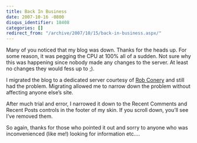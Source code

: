 ```yaml
---
title: Back In Business
date: 2007-10-16 -0800
disqus_identifier: 18408
categories: []
redirect_from: "/archive/2007/10/15/back-in-business.aspx/"
---
```


Many of you noticed that my blog was down. Thanks for the heads up. For
some reason, it was pegging the CPU at 100% all of a sudden. Not sure
why this was happening since nobody made any changes to the server. At
least no changes they would fess up to ;).

I migrated the blog to a dedicated server courtesy of [Rob
Conery](http://blog.wekeroad.com/ "Rob Conery's Blog") and still had the
problem. Migrating allowed me to narrow down the problem without
affecting anyone else’s site.

After much trial and error, I narrowed it down to the Recent Comments
and Recent Posts controls in the footer of my skin. If you scroll down,
you’ll see I’ve removed them.

So again, thanks for those who pointed it out and sorry to anyone who
was inconvenienced (like me!) looking for information etc....

